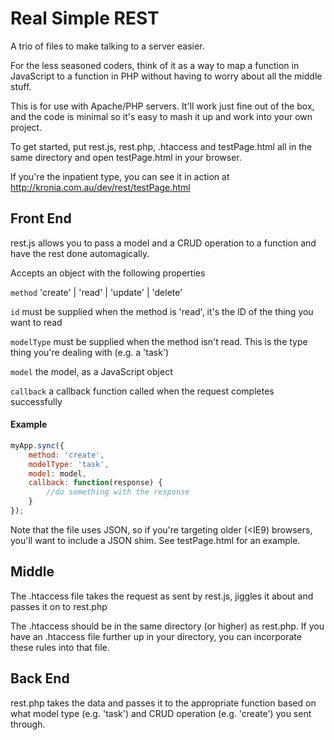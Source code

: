 # Real Simple REST
A trio of files to make talking to a server easier.

For the less seasoned coders, think of it as a way to map a function in JavaScript to a function in PHP without having to worry about all the middle stuff.

This is for use with Apache/PHP servers. It'll work just fine out of the box, and the code is minimal so it's easy to mash it up and work into your own project.

To get started, put rest.js, rest.php, .htaccess and testPage.html all in the same directory and open testPage.html in your browser.

If you're the inpatient type, you can see it in action at http://kronia.com.au/dev/rest/testPage.html


## Front End
rest.js allows you to pass a model and a CRUD operation to a function and have the rest done automagically.

Accepts an object with the following properties

`method` 'create' | 'read' | 'update' | 'delete'

`id` must be supplied when the method is 'read', it's the ID of the thing you want to read

`modelType` must be supplied when the method isn't read. This is the type thing you're dealing with (e.g. a 'task')

`model` the model, as a JavaScript object

`callback` a callback function called when the request completes successfully

#### Example
```javascript
myApp.sync({
	method: 'create',
	modelType: 'task',
	model: model,
	callback: function(response) {
		//do something with the response
	}
});
```

Note that the file uses JSON, so if you're targeting older (<IE9) browsers, you'll want to include a JSON shim. See testPage.html for an example.

## Middle
The .htaccess file takes the request as sent by rest.js, jiggles it about and passes it on to rest.php

The .htaccess should be in the same directory (or higher) as rest.php. If you have an .htaccess file further up in your directory, you can incorporate these rules into that file.


## Back End
rest.php takes the data and passes it to the appropriate function based on what model type (e.g. 'task') and CRUD operation (e.g. 'create') you sent through.